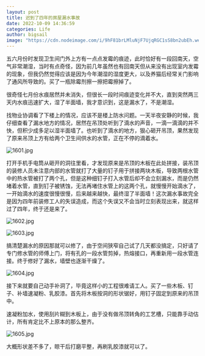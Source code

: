 ```yaml
---
layout: post
title: 迟到了四年的房屋漏水事故
date: 2022-10-09 14:36:59
categories: Life
author: bigsail
image: "https://cdn.nodeimage.com/i/9hF81brLMluNjF7UjqRGC1sS8bn2ubEh.webp"
---
```

五六月份时发现卫生间门外上方有一点点发霉的痕迹，此时恰好有一段回南天，空气非常潮湿，当时有点奇怪，因为前几年虽然也有回南天但从来没有出现室内发霉的现象，但我仍然觉得应该是因为今年潮湿的湿度更大，以及养猫后经常关门影响了通风所导致的。买了一瓶除霉剂擦一擦把霉擦掉了。

很奇怪七月份水痕居然并未消失，但很长一段时间痕迹变化并不大，直到突然两三天内水痕迅速扩大，湿了半面墙，我才意识到，这是漏水了，不是潮湿。

找物业协调看了下楼上的情况，应该不是楼上防水问题。一天半夜安静的时候，我仔细查看了漏水地方的情况，居然在吊顶处听到了滴水的声音，一滴一滴滴的并不快，但积少成多足以湿半面墙了。也听到了滴水的地方，狠心砸开吊顶，果然发现了原来吊顶上方有给两个卫生间供水的水管，正在不停的滴着水。

<!--![](https://ucarecdn.com/b778a3fe-1a6d-429b-bd10-8e7e3db32421/1601.webp)-->
![1601.jpg](https://img.warn.im/v2/zonwR8C.jpeg)

打开手机手电筒从砸开的洞往里看，才发现原来是吊顶的木板在此处拼接，装吊顶的装修人员未注意内部的水管就打了大量的钉子用于拼接两块木板，导致两根水管中的热水管被打了两个孔，但是这种细钉子打入水管后却不会立刻漏水，而是仍然堵着水管，直到钉子被锈蚀，无法再堵住水管上的这两个孔，就慢慢开始滴水了，一开始滴水的速度很慢很慢，后来越来越快，最终湿了半面墙！这次漏水事故完全是因为四年前装修工人的失误造成，而这个失误又不会当时立刻表现出来，就这样过了四年，终于还是来了。

<!--![](https://ucarecdn.com/668a2b70-244e-4a35-9fb8-b9ff7a01c79d/1602.webp)
![](https://ucarecdn.com/5613263b-e677-493d-a8dd-54d60d91131b/1603.webp)-->
![1602.jpg](https://img.warn.im/v2/ojZBU5B.jpeg)

![1603.jpg](https://img.warn.im/v2/Q4u8vzZ.jpeg)

搞清楚漏水的原因那就可以修了，由于空间狭窄自己试了几天都没搞定，只好请了专门修水管的师傅上门，将有孔的一段水管剪掉，热熔接口，再重新用一段水管连接。终于修好了漏水，墙壁也逐渐干燥了。

<!--![](https://ucarecdn.com/0d91a2e2-9b2e-41f3-8ad9-e331aaf85d92/1604.webp)-->
![1604.jpg](https://img.warn.im/v2/qSN32O1.jpeg)

接下来就要自己动手补洞了，毕竟这样小的工程很难请工人。买了一些木板、钉子、补墙速凝粉、乳胶漆。首先将木板按洞的形状锯好，用钉子固定到原来的吊顶中。

速凝粉加水，使用刮片糊到木板上，由于没有做吊顶转角的工艺槽，只能靠手动估计，所有肯定比不上原本的那么整齐。

<!--![](https://ucarecdn.com/b24c50bf-0656-4273-b7d3-497659242f85/1605.webp)-->
![1605.jpg](https://img.warn.im/v2/eGrwMNq.jpeg)

大概形状差不多了，晾干后打磨平整，再刷乳胶漆就可以了。
